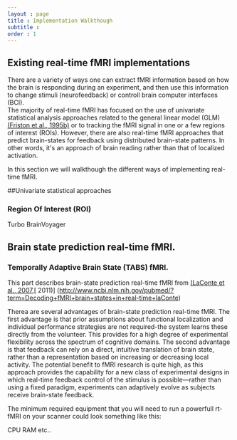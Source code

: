 ```yaml
---
layout : page
title : Implementation Walkthough
subtitle : 
order : 1
---
```

## Existing real-time fMRI implementations

There are a variety of ways one can extract fMRI information based on how the brain is responding during an experiment, and then
 use this information to change stimuli (neurofeedback) or controll brain computer interfaces (BCI).  
The majority of real-time fMRI has focused on the use of univariate statistical analysis approaches related to the general linear model
(GLM) [\(Friston et al., 1995b\)](http://spin.ecn.purdue.edu/fmri/PDFLibrary/FristonK_HBM_1995_2_189_210.pdf) or to tracking the 
fMRI signal in one or a few regions of interest (ROIs). However, there are also real-time fMRI approaches that predict brain-states for feedback using distributed brain-state patterns. In other words, it's an approach of brain reading rather than that of localized activation.

In this section we will walkthough the different ways of implementing real-time fMRI.




##Univariate statistical approaches


### Region Of Interest (ROI)


Turbo BrainVoyager



##  Brain state prediction real-time fMRI.


### Temporally Adaptive Brain State (TABS) fMRI.

This part describes brain-state prediction real-time fMRI from [\(LaConte et al., 2007,](http://www.ncbi.nlm.nih.gov/pubmed/17133383)[ 2011\)] (http://www.ncbi.nlm.nih.gov/pubmed/?term=Decoding+fMRI+brain+states+in+real-time+laConte)

Therea are several advantages of brain-state prediction real-time fMRI. The first advantage is that prior assumptions
 about functional localization and individual performance strategies are not required-the system learns these directly from the volunteer. This provides
for a high degree of experimental flexibility across the spectrum of cognitive domains. The second advantage
is that feedback can rely on a direct, intuitive translation of brain state, rather than a representation based on
increasing or decreasing local activity. The potential benefit to fMRI research is quite high, as this approach provides
the capability for a new class of experimental designs in which real-time feedback control of the stimulus
is possible—rather than using a fixed paradigm, experiments can adaptively evolve as subjects receive
brain-state feedback.





The minimum required equipment that you will need to run a powerfull rt-fMRI on your scanner could look something like this:

CPU
RAM
etc.. 


